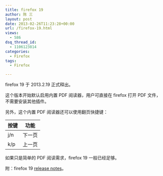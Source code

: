 ```yaml
---
title: firefox 19
author: 陈 三
layout: post
date: 2013-02-26T11:23:28+00:00
url: /firefox-19.html
views:
  - 586
dsq_thread_id:
  - 1106123814
categories:
  - Firefox
tags:
  - Firefox

---
```

firefox 19 于 2013.2.19 正式释出。

这个版本开始默认启用内置 PDF 阅读器，用户可直接在 firefox 打开 PDF 文件，不需要安装其他插件。

另外，这个内置 PDF 阅读器还可以使用翻页快捷键：

| 按键  | 功能  |
| --- | --- |
| j/n | 下一页 |
| k/p | 上一页 |

如果只是简单的 PDF 阅读需求，firefox 19 一般已经足够。

附：firefox 19 [release notes][1]。

 [1]: http://www.mozilla.org/en-US/firefox/19.0/releasenotes/